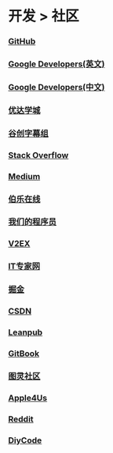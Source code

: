 # 开发 > 社区

### [GitHub](https://github.com)

### [Google Developers(英文)](https://developers.google.com)

### [Google Developers(中文)](https://developers.google.cn)

### [优达学城](https://cn.udacity.com/)

### [谷创字幕组](http://d.gdsub.com/forum.php)

### [Stack Overflow](http://stackoverflow.com)

### [Medium](https://medium.com/)

### [伯乐在线](http://blog.jobbole.com/)

### [我们的程序员](http://ourcoders.com/home/)

### [V2EX](https://www.v2ex.com/)

### [IT专家网](http://www.ctocio.com.cn/)

### [掘金](http://gold.xitu.io/welcome)

### [CSDN](http://www.csdn.net/)

### [Leanpub](https://leanpub.com/)

### [GitBook](https://www.gitbook.com/)

### [图灵社区](http://www.ituring.com.cn/)

### [Apple4Us](http://apple4us.com/)

### [Reddit](https://www.reddit.com/)

### [DiyCode](http://www.diycode.cc/)